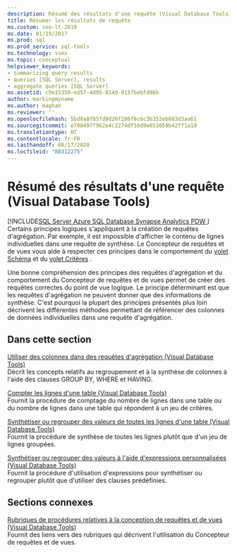 ```yaml
---
description: Résumé des résultats d'une requête (Visual Database Tools)
title: Résumer les résultats de requête
ms.custom: seo-lt-2019
ms.date: 01/19/2017
ms.prod: sql
ms.prod_service: sql-tools
ms.technology: ssms
ms.topic: conceptual
helpviewer_keywords:
- summarizing query results
- queries [SQL Server], results
- aggregate queries [SQL Server]
ms.assetid: c9e15350-ed57-4d95-814d-815fbebfd86b
author: markingmyname
ms.author: maghan
ms.reviewer: ''
ms.openlocfilehash: 5bd8a8f85fd0d26f206f8c6c3b352eb883d3aa61
ms.sourcegitcommit: e700497f962e4c2274df16d9e651059b42ff1a10
ms.translationtype: HT
ms.contentlocale: fr-FR
ms.lasthandoff: 08/17/2020
ms.locfileid: "88312275"
---
```

# <a name="summarize-query-results-visual-database-tools"></a>Résumé des résultats d'une requête (Visual Database Tools)
[!INCLUDE[SQL Server Azure SQL Database Synapse Analytics PDW ](../../includes/applies-to-version/sql-asdb-asdbmi-asa-pdw.md)]
Certains principes logiques s'appliquent à la création de requêtes d'agrégation. Par exemple, il est impossible d'afficher le contenu de lignes individuelles dans une requête de synthèse. Le Concepteur de requêtes et de vues vous aide à respecter ces principes dans le comportement du [volet Schéma](../../ssms/visual-db-tools/diagram-pane-visual-database-tools.md) et du [volet Critères](../../ssms/visual-db-tools/criteria-pane-visual-database-tools.md) .  
  
Une bonne compréhension des principes des requêtes d'agrégation et du comportement du Concepteur de requêtes et de vues permet de créer des requêtes correctes du point de vue logique. Le principe déterminant est que les requêtes d'agrégation ne peuvent donner que des informations de synthèse. C'est pourquoi la plupart des principes présentés plus loin décrivent les différentes méthodes permettant de référencer des colonnes de données individuelles dans une requête d'agrégation.  
  
## <a name="in-this-section"></a>Dans cette section  
[Utiliser des colonnes dans des requêtes d'agrégation &#40;Visual Database Tools&#41;](../../ssms/visual-db-tools/work-with-columns-in-aggregate-queries-visual-database-tools.md)  
Décrit les concepts relatifs au regroupement et à la synthèse de colonnes à l'aide des clauses GROUP BY, WHERE et HAVING.  
  
[Compter les lignes d'une table &#40;Visual Database Tools&#41;](../../ssms/visual-db-tools/count-rows-in-a-table-visual-database-tools.md)  
Fournit la procédure de comptage du nombre de lignes dans une table ou du nombre de lignes dans une table qui répondent à un jeu de critères.  
  
[Synthétiser ou regrouper des valeurs de toutes les lignes d'une table &#40;Visual Database Tools&#41;](../../ssms/visual-db-tools/summarize-or-aggregate-values-for-all-rows-in-a-table-visual-database-tools.md)  
Fournit la procédure de synthèse de toutes les lignes plutôt que d'un jeu de lignes groupées.  
  
[Synthétiser ou regrouper des valeurs à l'aide d'expressions personnalisées &#40;Visual Database Tools&#41;](../../ssms/visual-db-tools/summarize-or-aggregate-values-using-custom-expressions-visual-database-tools.md)  
Fournit la procédure d'utilisation d'expressions pour synthétiser ou regrouper plutôt que d'utiliser des clauses prédéfinies.  
  
## <a name="related-sections"></a>Sections connexes  
[Rubriques de procédures relatives à la conception de requêtes et de vues &#40;Visual Database Tools&#41;](../../ssms/visual-db-tools/design-queries-and-views-how-to-topics-visual-database-tools.md)  
Fournit des liens vers des rubriques qui décrivent l'utilisation du Concepteur de requêtes et de vues.  
  
